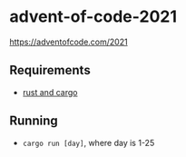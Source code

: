 # advent-of-code-2021
https://adventofcode.com/2021

## Requirements
- [rust and cargo](https://doc.rust-lang.org/cargo/getting-started/installation.html)

## Running
- `cargo run [day]`, where day is 1-25
